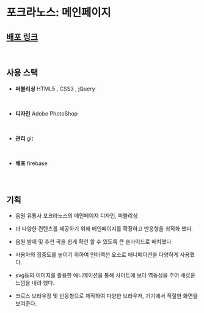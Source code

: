 # 포크라노스: 메인페이지
## [배포 링크](https://eeong-my.web.app)
<br>

## 사용 스택
- **퍼블리싱** 
HTML5 , CSS3 , jQuery
<br>

- **디자인** 
Adobe PhotoShop
<br> 

- **관리** 
git
<br> 

- **배포** 
firebase
<br>

# 

## 기획

- 음원 유통사 포크라노스의 메인페이지 디자인, 퍼블리싱

- 더 다양한 컨텐츠를 제공하기 위해 메인페이지를 확장하고 반응형을 최적화 했다.

- 음원 발매 및 추천 곡을 쉽게 확인 할 수 있도록 큰 슬라이드로 배치했다.

- 사용자의 집중도를 높이기 위하여 인터랙션 요소로 애니메이션을 다양하게 사용했다.

- svg등의 이미지를 활용한 애니메이션을 통해 사이트에 보다 역동성을 주어 새로운 느낌을 내려 했다.

- 크로스 브라우징 및 반응형으로 제작하여 다양한 브라우저, 기기에서 적절한 화면을 보여준다.

 
